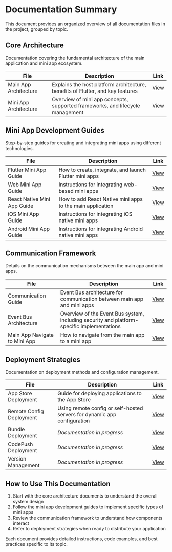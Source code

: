 # Documentation Summary

This document provides an organized overview of all documentation files in the project, grouped by topic.

## Core Architecture

Documentation covering the fundamental architecture of the main application and mini app ecosystem.

| File | Description | Link                                    |
|------|-------------|-----------------------------------------|
| Main App Architecture | Explains the host platform architecture, benefits of Flutter, and key features | [View](docs/main_app/MAIN_APP.md)       |
| Mini App Architecture | Overview of mini app concepts, supported frameworks, and lifecycle management | [View](docs/mini_app/MINI_APP.md) |

## Mini App Development Guides

Step-by-step guides for creating and integrating mini apps using different technologies.

| File | Description | Link                                                                       |
|------|-------------|----------------------------------------------------------------------------|
| Flutter Mini App Guide | How to create, integrate, and launch Flutter mini apps | [View](docs/mini_app/HOW_TO_ADD_NEW_FLUTTER_MINI_APP.md) |
| Web Mini App Guide | Instructions for integrating web-based mini apps | [View](docs/mini_app/HOW_TO_ADD_NEW_WEB_MINI_APP.md)       |
| React Native Mini App Guide | How to add React Native mini apps to the main application | [View](mini_app_guides/HOW_TO_ADD_NEW_REACT_NATIVE_MINI_APP.md) |
| iOS Mini App Guide | Instructions for integrating iOS native mini apps | [View](docs/mini_app/HOW_TO_ADD_NEW_IOS_MINI_APP.md)       |
| Android Mini App Guide | Instructions for integrating Android native mini apps | [View](docs/mini_app/HOW_TO_ADD_NEW_ANDROID_MINI_APP.md)   |
## Communication Framework

Details on the communication mechanisms between the main app and mini apps.

| File                   | Description | Link |
|------------------------|-------------|------|
| Communication Guide    | Event Bus architecture for communication between main app and mini apps | [View](docs/communication/HOW_MAIN_APP_AND_MINI_APP_COMMUNICATE.md) |
| Event Bus Architecture | Overview of the Event Bus system, including security and platform-specific implementations | [View](docs/communication/MAIN_APP_COMMUNICATION_ARCHITECTURE.md) |
| Main App Navigate to Mini App | How to navigate from the main app to a mini app | [View](communication/HOW_MAIN_APP_NAVIGATE_TO_MINI_APP.md)|

## Deployment Strategies

Documentation on deployment methods and configuration management.

| File | Description | Link |
|------|-------------|------|
| App Store Deployment | Guide for deploying applications to the App Store | [View](docs/deploy/APP_STORE_DEPLOYMENT.md) |
| Remote Config Deployment | Using remote config or self-hosted servers for dynamic app configuration | [View](docs/deploy/REMOTE_CONFIG_DEPLOYMENT.md) |
| Bundle Deployment | *Documentation in progress* | [View](docs/deploy/BUNDLE_DEPLOYMENT.md) |
| CodePush Deployment | *Documentation in progress* | [View](docs/deploy/CODEPUSH_DEPLOYMENT.md) |
| Version Management | *Documentation in progress* | [View](docs/deploy/VERSION_MANAGEMENT.md) |

## How to Use This Documentation

1. Start with the core architecture documents to understand the overall system design
2. Follow the mini app development guides to implement specific types of mini apps
3. Review the communication framework to understand how components interact
4. Refer to deployment strategies when ready to distribute your application

Each document provides detailed instructions, code examples, and best practices specific to its topic.